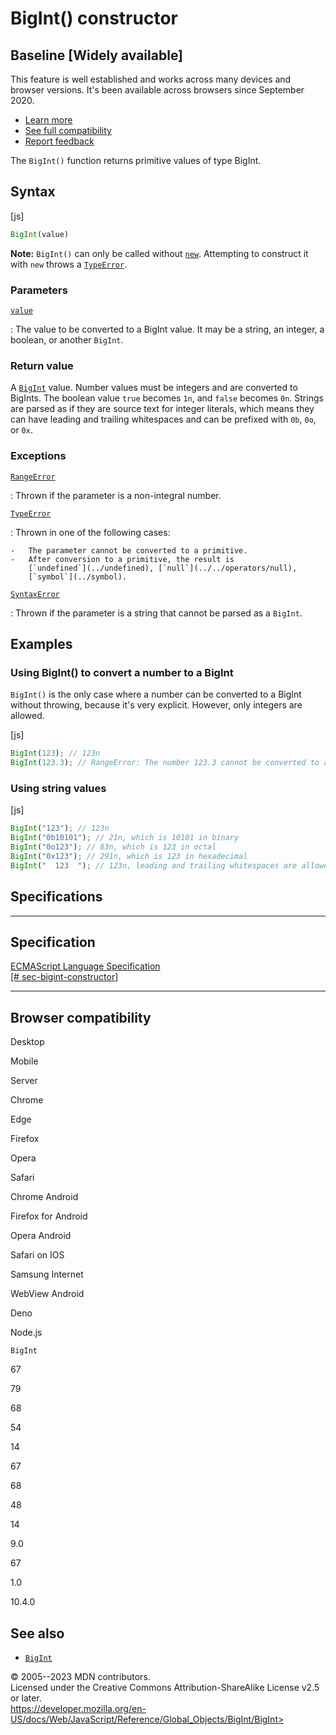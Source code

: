 BigInt() constructor
====================

Baseline [Widely available]
--------------------------------------


This feature is well established and works across many devices and
browser versions. It's been available across browsers since September
2020.

-   [Learn
    more](https://developer.mozilla.org/en-US/blog/baseline-evolution-on-mdn/)
-   [See full compatibility](#browser_compatibility)
-   [Report
    feedback](https://survey.alchemer.com/s3/7634825/MDN-baseline-feedback?page=%2Fen-US%2Fdocs%2FWeb%2FJavaScript%2FReference%2FGlobal_Objects%2FBigInt%2FBigInt&level=high)



The `BigInt()` function returns primitive values of type BigInt.



Syntax
------




[js]


```js
BigInt(value)
```


 
**Note:** `BigInt()` can only be called without
[`new`](../../operators/new). Attempting to construct it with `new`
throws a [`TypeError`](../typeerror).





### Parameters



[`value`](#value)

:   The value to be converted to a BigInt value. It may be a string, an
    integer, a boolean, or another `BigInt`.




### Return value 


A [`BigInt`](../bigint) value. Number values must be integers and are
converted to BigInts. The boolean value `true` becomes `1n`, and `false`
becomes `0n`. Strings are parsed as if they are source text for integer
literals, which means they can have leading and trailing whitespaces and
can be prefixed with `0b`, `0o`, or `0x`.




### Exceptions



[`RangeError`](../rangeerror)

:   Thrown if the parameter is a non-integral number.

[`TypeError`](../typeerror)

:   Thrown in one of the following cases:

    -   The parameter cannot be converted to a primitive.
    -   After conversion to a primitive, the result is
        [`undefined`](../undefined), [`null`](../../operators/null),
        [`symbol`](../symbol).

[`SyntaxError`](../syntaxerror)

:   Thrown if the parameter is a string that cannot be parsed as a
    `BigInt`.




Examples
--------



### Using BigInt() to convert a number to a BigInt 


`BigInt()` is the only case where a number can be converted to a BigInt
without throwing, because it\'s very explicit. However, only integers
are allowed.



[js]


```js
BigInt(123); // 123n
BigInt(123.3); // RangeError: The number 123.3 cannot be converted to a BigInt because it is not an integer
```





### Using string values 




[js]


```js
BigInt("123"); // 123n
BigInt("0b10101"); // 21n, which is 10101 in binary
BigInt("0o123"); // 83n, which is 123 in octal
BigInt("0x123"); // 291n, which is 123 in hexadecimal
BigInt("  123  "); // 123n, leading and trailing whitespaces are allowed
```




Specifications
--------------


  -------------------------------------------------------------------------------------------------------------------
  Specification
  -------------------------------------------------------------------------------------------------------------------
  [ECMAScript Language Specification\
  [\#
  sec-bigint-constructor]](https://tc39.es/ecma262/multipage/numbers-and-dates.html#sec-bigint-constructor)

  -------------------------------------------------------------------------------------------------------------------


Browser compatibility 
---------------------




Desktop

Mobile

Server

Chrome

Edge

Firefox

Opera

Safari

Chrome Android

Firefox for Android

Opera Android

Safari on IOS

Samsung Internet

WebView Android

Deno

Node.js

`BigInt`

67

79

68

54

14

67

68

48

14

9.0

67

1.0

10.4.0


See also 
--------


-   [`BigInt`](../bigint)




© 2005--2023 MDN contributors.\
Licensed under the Creative Commons Attribution-ShareAlike License v2.5
or later.\
https://developer.mozilla.org/en-US/docs/Web/JavaScript/Reference/Global_Objects/BigInt/BigInt>

